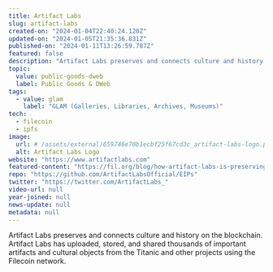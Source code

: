 ```yaml
---
title: Artifact Labs
slug: artifact-labs
created-on: "2024-01-04T22:40:24.120Z"
updated-on: "2024-01-05T21:35:36.831Z"
published-on: "2024-01-11T13:26:59.787Z"
featured: false
description: "Artifact Labs preserves and connects culture and history on the blockchain."
topic:
  value: public-goods-dweb
  label: Public Goods & DWeb
tags:
  - value: glam
    label: "GLAM (Galleries, Libraries, Archives, Museums)"
tech:
  - filecoin
  - ipfs
image:
  url: # /assets/external/659746e70b1ecbf25f67cd3c_artifact-labs-logo.png
  alt: Artifact Labs Logo
website: "https://www.artifactlabs.com"
featured-content: "https://fil.org/blog/how-artifact-labs-is-preserving-and-connecting-history-and-culture-using-the-blockchain/"
repo: "https://github.com/ArtifactLabsOfficial/EIPs"
twitter: "https://twitter.com/ArtifactLabs_"
video-url: null
year-joined: null
news-update: null
metadata: null
---
```


Artifact Labs preserves and connects culture and history on the blockchain. Artifact Labs has uploaded, stored, and shared thousands of important artifacts and cultural objects from the Titanic and other projects using the Filecoin network.
